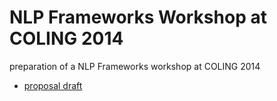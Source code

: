 NLP Frameworks Workshop at COLING 2014
========================

preparation of a NLP Frameworks workshop at COLING 2014

 * [proposal draft](proposal.md)
